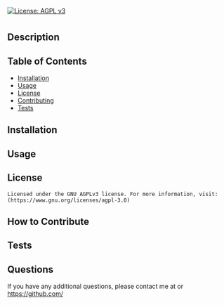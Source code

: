 
  [![License: AGPL v3](https://img.shields.io/badge/License-AGPL_v3-blue.svg)](https://www.gnu.org/licenses/agpl-3.0)
  # 
  ## Description 
  
  ## Table of Contents
  - [Installation](#installation)
  - [Usage](#usage)
  - [License](#license)
  - [Contributing](#contributing)
  - [Tests](#tests)
  ## Installation
  
  ## Usage
  
  ## License
  
    Licensed under the GNU AGPLv3 license. For more information, visit: (https://www.gnu.org/licenses/agpl-3.0)
     
  ## How to Contribute
  
  ## Tests
  
  ## Questions
  If you have any additional questions, please contact me at  or https://github.com/